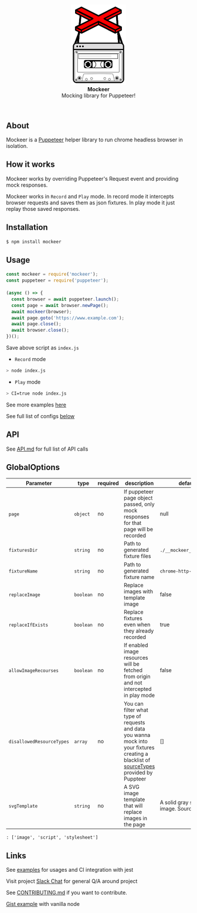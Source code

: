 <p align="center"><img alt="Mockeer" src="images/mockeer.png" width="150">
<br>
<strong>Mockeer</strong>
<br>
Mocking library for Puppeteer!
</p>
<br>

## About
Mockeer is a [Puppeteer](https://github.com/GoogleChrome/puppeteer) helper library to run chrome headless browser in isolation.

## How it works
Mockeer works by overriding Puppeteer's Request event and providing mock responses.

Mockeer works in `Record` and `Play` mode. In record mode it intercepts browser requests and saves them as json fixtures. In play mode it just replay those saved responses.

## Installation

```bash
$ npm install mockeer
```

## Usage
```js
const mockeer = require('mockeer');
const puppeteer = require('puppeteer');

(async () => {
  const browser = await puppeteer.launch();
  const page = await browser.newPage();
  await mockeer(browser);
  await page.goto('https://www.example.com');
  await page.close();
  await browser.close();
})();
```
Save above script as `index.js`

- `Record` mode
```bash
> node index.js
```
- `Play` mode
```bash
> CI=true node index.js
```

See more examples [here](./src/tests/integration/integration.int.test.js)

See full list of configs [below](https://github.com/NimaSoroush/mockeer#globaloptions)


## API

See [API.md](API.md) for full list of API calls

## GlobalOptions

|Parameter|type|required|description|default|
|---------|----|--------|-----------|-------|
|`page`|`object`|no|If puppeteer page object passed, only mock responses for that page will be recorded|null|
|`fixturesDir`|`string`|no|Path to generated fixture files|`./__mockeer_fixture__`|
|`fixtureName`|`string`|no|Path to generated fixture name|`chrome-http-mocks`|
|`replaceImage`|`boolean`|no|Replace images with template image|false|
|`replaceIfExists`|`boolean`|no|Replace fixtures even when they already recorded|true|
|`allowImageRecourses`|`boolean`|no|If enabled image resources will be fetched from origin and not intercepted in play mode|false|
|`disallowedResourceTypes`|`array`|no|You can filter what type of requests and data you wanna mock into your fixtures creating a blacklist of [sourceTypes](https://pptr.dev/#?product=Puppeteer&version=v1.20.0&show=api-requestresourcetype) provided by Puppteer|[]|
|`svgTemplate`|`string`|no|A SVG image template that will replace images in the page|A solid gray svg image. Source [here](src/utils/svg-template.js)|

    : ['image', 'script', 'stylesheet']


## Links

See [examples](./src/integration.tests) for usages and CI integration with jest

Visit project [Slack Chat](https://mockeer.slack.com) for general Q/A around project

See [CONTRIBUTING.md](CONTRIBUTING.md) if you want to contribute.

[Gist example](https://gist.github.com/NimaSoroush/f611dcdf8911b2d9e903267324214562) with vanilla node

